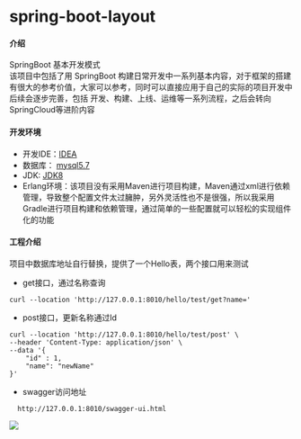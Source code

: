 # spring-boot-layout

#### 介绍
SpringBoot 基本开发模式
<br/>
该项目中包括了用 SpringBoot 构建日常开发中一系列基本内容，对于框架的搭建有很大的参考价值，大家可以参考，同时可以直接应用于自己的实际的项目开发中
<br/>
后续会逐步完善，包括 开发、构建、上线、运维等一系列流程，之后会转向 SpringCloud等进阶内容

#### 开发环境
* 开发IDE：[IDEA](https://www.jetbrains.com/idea/download/)
* 数据库： [mysql5.7](https://dev.mysql.com/downloads/mysql/)
* JDK: [JDK8](https://www.oracle.com/java/technologies/downloads/#java8-linux)
* Erlang环境：该项目没有采用Maven进行项目构建，Maven通过xml进行依赖管理，导致整个配置文件太过臃肿，另外灵活性也不是很强，所以我采用Gradle进行项目构建和依赖管理，通过简单的一些配置就可以轻松的实现组件化的功能

#### 工程介绍
项目中数据库地址自行替换，提供了一个Hello表，两个接口用来测试
<br/>
* get接口，通过名称查询
```shell script
curl --location 'http://127.0.0.1:8010/hello/test/get?name='
```
* post接口，更新名称通过Id
```shell script
curl --location 'http://127.0.0.1:8010/hello/test/post' \
--header 'Content-Type: application/json' \
--data '{
    "id" : 1,
    "name": "newName"
}'
```
* swagger访问地址
```shell script
  http://127.0.0.1:8010/swagger-ui.html
```
![](https://upload-images.jianshu.io/upload_images/8396943-3c2757ff87212c69.png?imageMogr2/auto-orient/strip%7CimageView2/2/w/1240)

